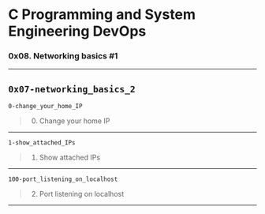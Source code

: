 # C Programming and System Engineering DevOps
### 0x08. Networking basics #1
---
`0x07-networking_basics_2`
---
`0-change_your_home_IP`
> 0. Change your home IP
---
`1-show_attached_IPs`
> 1. Show attached IPs
---
`100-port_listening_on_localhost`
> 2. Port listening on localhost
---
